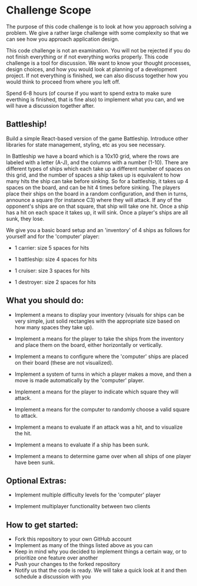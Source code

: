 # Challenge Scope
The purpose of this code challenge is to look at how you approach solving a problem. We give a rather large challenge with some complexity so that we can see how you approach application design.

This code challenge is not an examination. You will not be rejected if you do not finish everything or if not everything works properly. This code challenge is a tool for discussion. We want to know your
thought processes, design choices, and how you would look at planning of a development project. If not everything is finished, we can also discuss together how you would think to proceed from where you left off. 

Spend 6-8 hours (of course if you want to spend extra to make sure everthing is finished, that is fine also) to implement what you can, and we will have a discussion together after.

## Battleship!
Build a simple React-based version of the game Battleship. Introduce other libraries for state management, styling, etc as you see necessary.

In Battleship we have a board which is a 10x10 grid, where the rows are labeled with a letter (A-J), and the columns with a number (1-10). There are different types of ships which each take up a different number of spaces on this grid, and the number of spaces a ship takes up is equivalent to how many hits the ship can take before sinking. So for a battleship, it takes up 4 spaces on the board, and can be hit 4 times before sinking. The players place their ships on the board in a random configuration, and then in turns, announce a square (for instance C3) where they will attack. If any of the opponent's ships are on that square, that ship will take one hit. Once a ship has a hit on each space it takes up, it will sink. Once a player's ships are all sunk, they lose. 

We give you a basic board setup and an 'inventory' of 4 ships as follows for yourself and for the 'computer' player:

* 1 carrier: size 5 spaces for hits 

* 1 battleship: size 4 spaces for hits 

* 1 cruiser: size 3 spaces for hits 

* 1 destroyer: size 2 spaces for hits 

## What you should do: 

* Implement a means to display your inventory (visuals for ships can be very simple, just solid rectangles with the appropriate size based on how many spaces they take up). 

* Implement a means for the player to take the ships from the inventory and place them on the board, either horizontally or vertically. 

* Implement a means to configure where the 'computer' ships are placed on their board (these are not visualized). 

* Implement a system of turns in which a player makes a move, and then a move is made automatically by the 'computer' player. 

* Implement a means for the player to indicate which square they will attack. 

* Implement a means for the computer to randomly choose a valid square to attack. 

* Implement a means to evaluate if an attack was a hit, and to visualize the hit. 

* Implement a means to evaluate if a ship has been sunk. 

* Implement a means to determine game over when all ships of one player have been sunk. 

## Optional Extras: 

* Implement multiple difficulty levels for the 'computer' player 

* Implement multiplayer functionality between two clients 

## How to get started:

* Fork this repository to your own GitHub account
* Implement as many of the things listed above as you can
* Keep in mind why you decided to implement things a certain way, or to prioritize one feature over another
* Push your changes to the forked repository
* Notify us that the code is ready. We will take a quick look at it and then schedule a discussion with you
